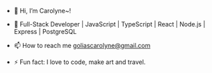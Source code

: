 - 👋 Hi, I’m Carolyne~!
- 🌱 Full-Stack Developer | JavaScript | TypeScript | React | Node.js | Express | PostgreSQL
- 📫 How to reach me goliascarolyne@gmail.com

- ⚡ Fun fact: I love to code, make art and travel. 

<!---
GCarolyne/GCarolyne is a ✨ special ✨ repository because its `README.md` (this file) appears on your GitHub profile.
You can click the Preview link to take a look at your changes.
--->
